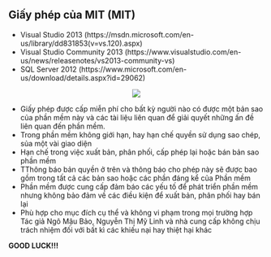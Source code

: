 ﻿## Giấy phép của MIT (MIT)
<ul>
<li> Visual Studio 2013 (https://msdn.microsoft.com/en-us/library/dd831853(v=vs.120).aspx)</li>
<li> Visual Studio Community 2013 (https://www.visualstudio.com/en-us/news/releasenotes/vs2013-community-vs)</li>
<li> SQL Server 2012 (https://www.microsoft.com/en-us/download/details.aspx?id=29062)</li>
</ul>
<p align="center"><img src="http://static.congnghe.vn/tinmoi/store/techmag/thumb/21062016/215/them-cong-cu-stickies-ghi-chu-moi-tren-windows-10-2037549.jpg.600.0.jpg"></p>

<ul>
  <li>Giấy phép được cấp miễn phí cho bất kỳ người nào có được một bản sao của 
phần mềm này và các tài liệu liên quan để giải quyết những ấn đề liên quan đến phần mềm.</li>
  <li>Trong phần mềm không giới hạn, hay hạn chế quyền sử dụng sao chép, sủa một vài giao diện</li>
  <li>Hạn chế trong việc xuất bản, phân phối, cấp phép lại hoặc bán bản sao phần mềm</li>
  <li>TThông báo bản quyền ở trên và thông báo cho phép này sẽ được bao gồm trong tất cả các bản sao hoặc các phần đáng kể của Phần mềm</li>
  <li>Phần mềm được cung cấp đảm báo các yếu tố để phát triển phần mềm nhưng không bảo
đảm về các điều kiện để xuất bản, phân phối hay bán lại</li>
  <li>Phù hợp cho mục đích cụ thể và không vi phạm trong mọi trường hợp</li>
Tác giả Ngô Mậu Bảo, Nguyễn Thị Mỹ Linh và nhà cung cấp không chịu trách nhiệm đối với 
bất kì các khiếu nại hay thiệt hại khác
</ul>


**GOOD LUCK!!!**